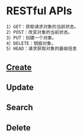 # RESTful APIs

```md
1）GET：获取请求对象的当前状态。 
2）POST：改变对象的当前状态。 
3）PUT：创建一个对象。 
4）DELETE：销毁对象。 
5）HEAD：请求获取对象的基础信息
```

## [Create](https://blog.csdn.net/laoyang360/article/details/51931981)

## Update

## Search

## Delete

